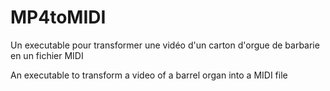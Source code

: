# MP4toMIDI

Un executable pour transformer une vidéo d'un carton d'orgue de barbarie en un fichier MIDI

An executable to transform a video of a barrel organ into a MIDI file